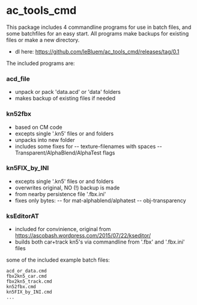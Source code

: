 # ac_tools_cmd

This package includes 4 commandline programs for use in batch files, and some batchfiles for an easy start. All programs make backups for existing files or make a new directory.
 - dl here: https://github.com/leBluem/ac_tools_cmd/releases/tag/0.1

The included programs are:

### acd_file
 - unpack or pack 'data.acd' or 'data' folders
 - makes backup of existing files if needed

### kn52fbx
 - based on CM code
 - excepts single '.kn5' files or and folders
 - unpacks into new folder
 - includes some fixes for
 -- texture-filenames with spaces
 -- Transparent/AlphaBlend/AlphaTest flags

### kn5FIX_by_INI
 - excepts single '.kn5' files or and folders
 - overwrites original, NO (!) backup is made
 - from nearby persistence file '.fbx.ini'
 - fixes only bytes:
 -- for mat-alphablend/alphatest
 -- obj-transparency

### ksEditorAT
 - included for convinience, original from https://ascobash.wordpress.com/2015/07/22/kseditor/
 - builds both car+track kn5's via commandline from '.fbx' and '.fbx.ini' files


some of the included example batch files:

```
acd_or_data.cmd
fbx2kn5_car.cmd
fbx2kn5_track.cmd
kn52fbx.cmd
kn5FIX_by_INI.cmd
...
```
